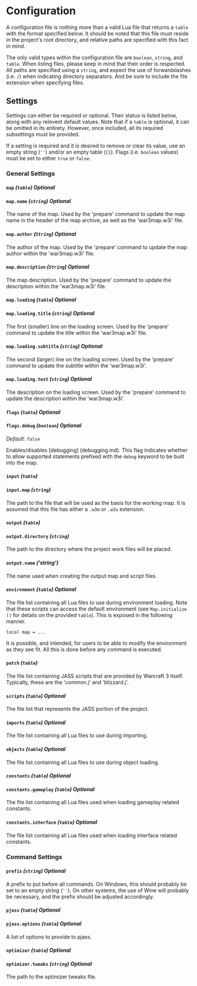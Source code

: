 # Configuration

A configuration file is nothing more than a valid Lua file that returns a
`table` with the format specified below. It should be noted that this file
must reside in the project's root directory, and relative paths are specified
with this fact in mind.

The only valid types within the configuration file are `boolean`, `string`,
and `table`.  When listing files, please keep in mind that their order is
respected. All paths are specified using a `string`, and expect the use of
forwardslashes (i.e. `/`) when indicating directory separators. And be sure to
include the file extension when specifying files.

## Settings

Settings can either be required or optional. Their status is listed below,
along with any relevent default values. Note that if a `table` is optional, it
can be omitted in its entirety. However, once included, all its required
subsettings must be provided.

If a setting is required and it is desired to remove or clear its value, use
an empty string (`''`) and/or an empty table (`{}`). Flags (i.e. `boolean`
values) must be set to either `true` or `false`.

### General Settings

#### `map` _(`table`) Optional_
#### `map.name` _(`string`) Optional_

The name of the map. Used by the 'prepare' command to update the map name in
the header of the map archive, as well as the 'war3map.w3i' file.

#### `map.author` _(`String`) Optional_

The author of the map. Used by the 'prepare' command to update the map author
within the 'war3map.w3i' file.

#### `map.description` _(`String`) Optional_

The map description. Used by the 'prepare' command to update the description
within the 'war3map.w3i' file.

#### `map.loading` _(`table`) Optional_
#### `map.loading.title` _(`string`) Optional_

The first (smaller) line on the loading screen. Used by the 'prepare' command
to update the title within the 'war3map.w3i' file.

#### `map.loading.subtitle` _(`string`) Optional_

The second (larger) line on the loading screen. Used by the 'prepare' command
to update the subtitle within the 'war3map.w3i'.

#### `map.loading.text` _(`string`) Optional_

The description on the loading screen. Used by the 'prepare' command to update
the description within the 'war3map.w3i'.

#### `flags` _(`table`) Optional_
#### `flags.debug` _(`boolean`) Optional_

_Default: `false`_

Enables/disables [debugging] (debugging.md). This flag indicates whether to
allow supported statements prefixed with the `debug` keyword to be built into
the map.

#### `input` _(`table`)_
#### `input.map` _(`string`)_

The path to the file that will be used as the basis for the working map. It
is assumed that this file has either a `.w3m` or `.w3x` extension.

#### `output` _(`table`)_
#### `output.directory` _(`string`)_

The path to the directory where the project work files will be placed.

#### `output.name` _('string')_

The name used when creating the output map and script files.

#### `environment` _(`table`) Optional_

The file list containing all Lua files to use during environment loading. Note
that these scripts can access the default environment (see `Map.initialize ()`
for details on the provided `table`). This is exposed in the following manner.

```
local map = ...
```

It is possible, and intended, for users to be able to modify the environment
as they see fit. All this is done before any command is executed.

#### `patch` _(`table`)_

The file list containing JASS scripts that are provided by Warcraft 3 itself.
Typically, these are the 'common.j' and 'blizzard.j'.

#### `scripts` _(`table`) Optional_

The file list that represents the JASS portion of the project.

#### `imports` _(`table`) Optional_

The file list containing all Lua files to use during importing.

#### `objects` _(`table`) Optional_

The file list containing all Lua files to use during object loading.

#### `constants` _(`table`) Optional_
#### `constants.gameplay` _(`table`) Optional_

The file list containing all Lua files used when loading gameplay related
constants.

#### `constants.interface` _(`table`) Optional_

The file list containing all Lua files used when loading interface related
constants.

### Command Settings

#### `prefix` _(`string`) Optional_

A prefix to put before all commands. On Windows, this should probably be set
to an empty string (`''`). On other systems, the use of Wine will probably be
necessary, and the prefix should be adjusted accordingly.

#### `pjass` _(`table`) Optional_
#### `pjass.options` _(`table`) Optional_

A list of options to provide to pjass.

#### `optimizer` _(`table`) Optional_
#### `optimizer.tweaks` _(`string`) Optional_

The path to the optimizer tweaks file.
